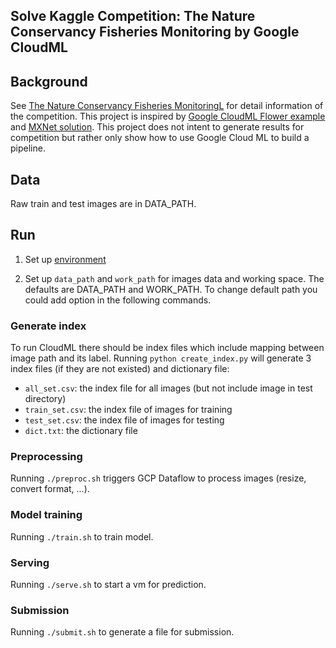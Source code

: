 Solve Kaggle Competition: The Nature Conservancy Fisheries Monitoring by Google CloudML
--------------------------------------------------

## Background

See [The Nature Conservancy Fisheries MonitoringL](https://www.kaggle.com/c/the-nature-conservancy-fisheries-monitoring)
for detail information of the competition. This project is inspired by
[Google CloudML Flower
example](https://github.com/GoogleCloudPlatform/cloudml-samples/tree/master/flowers)
and [MXNet
solution](https://www.kaggle.com/drn01z3/the-nature-conservancy-fisheries-monitoring/mxnet-xgboost-simple-solution/code). This project does not intent to generate results for competition but rather only show how to use Google Cloud ML to build a pipeline.

## Data

Raw train and test images are in DATA_PATH.

## Run

1) Set up [environment](https://cloud.google.com/ml/docs/how-tos/getting-set-up)

2) Set up ```data_path``` and ```work_path``` for images data and working space.
The defaults are DATA_PATH and WORK_PATH. To change default path you could
add option in the following commands.

### Generate index

To run CloudML there should be index files which include mapping between image path and its label.
Running ```python create_index.py``` will generate 3 index files (if they are not existed) and dictionary file:
  * ```all_set.csv```: the index file for all images (but not include image in test directory)
  * ```train_set.csv```: the index file of images for training
  * ```test_set.csv```: the index file of images for testing
  * ```dict.txt```: the dictionary file

### Preprocessing

Running ```./preproc.sh``` triggers GCP Dataflow to process images (resize, convert format, ...).

### Model training

Running ```./train.sh``` to train model.

### Serving

Running ```./serve.sh``` to start a vm for prediction.

### Submission

Running ```./submit.sh``` to generate a file for submission.

